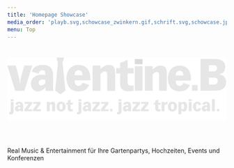 ```yaml
---
title: 'Homepage Showcase'
media_order: 'playb.svg,schowcase_zwinkern.gif,schrift.svg,schowcase.jpg'
menu: Top
---
```


[](mucke.mp4)
# ![Valentine B](schrift.svg)&nbsp;
Real Music & Entertainment für Ihre Gartenpartys, Hochzeiten, Events und Konferenzen